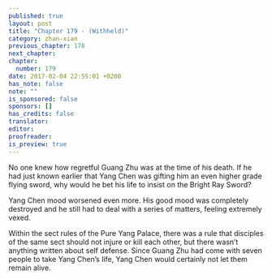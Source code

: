 ```yaml
---
published: true
layout: post
title: "Chapter 179 - (Withheld)"
category: zhan-xian
previous_chapter: 178
next_chapter:
chapter:
  number: 179
date: 2017-02-04 22:55:01 +0200
has_note: false
note: ""
is_sponsored: false
sponsors: []
has_credits: false
translator:
editor:
proofreader:
is_preview: true
---
```

No one knew how regretful Guang Zhu was at the time of his death. If he had just known earlier that Yang Chen was gifting him an even higher grade flying sword, why would he bet his life to insist on the Bright Ray Sword?

Yang Chen mood worsened even more. His good mood was completely destroyed and he still had to deal with a series of matters, feeling extremely vexed.

Within the sect rules of the Pure Yang Palace, there was a rule that disciples of the same sect should not injure or kill each other, but there wasn’t anything written about self defense. Since Guang Zhu had come with seven people to take Yang Chen’s life, Yang Chen would certainly not let them remain alive. 
